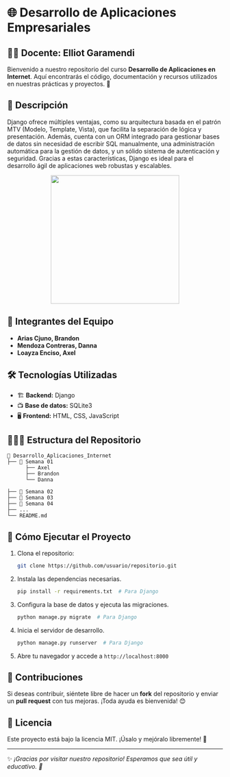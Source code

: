 # 🌐 Desarrollo de Aplicaciones Empresariales

## 🧑‍🏫 Docente: Elliot Garamendi


Bienvenido a nuestro repositorio del curso **Desarrollo de Aplicaciones en Internet**. Aquí encontrarás el código, documentación y recursos utilizados en nuestras prácticas y proyectos. 🚀

## 📌 Descripción

Django ofrece múltiples ventajas, como su arquitectura basada en el patrón MTV (Modelo, Template, Vista), que facilita la separación de lógica y presentación. Además, cuenta con un ORM integrado para gestionar bases de datos sin necesidad de escribir SQL manualmente, una administración automática para la gestión de datos, y un sólido sistema de autenticación y seguridad. Gracias a estas características, Django es ideal para el desarrollo ágil de aplicaciones web robustas y escalables.

<p align="center">
  <img src="https://console.kamatera.com/assets/images/os/os_django.png" width="300">
</p>


## 👥 Integrantes del Equipo

- **Arias Cjuno, Brandon**
- **Mendoza Contreras, Danna**
- **Loayza Enciso, Axel**


## 🛠 Tecnologías Utilizadas

- 🏗️ **Backend:** Django
- 📺 **Base de datos:** SQLite3
- 🖥️ **Frontend:** HTML, CSS, JavaScript

## 💂🏽‍♂️ Estructura del Repositorio

```
📎 Desarrollo_Aplicaciones_Internet
├── 📂 Semana 01 
      ├── Axel
      ├── Brandon
      └── Danna
      
├── 📂 Semana 02    
├── 📂 Semana 03
├── 📂 Semana 04
├── ...
└── README.md     
```

## 🚀 Cómo Ejecutar el Proyecto

1. Clona el repositorio:
   ```bash
   git clone https://github.com/usuario/repositorio.git
   ```
2. Instala las dependencias necesarias.
   ```bash
   pip install -r requirements.txt  # Para Django
   ```
3. Configura la base de datos y ejecuta las migraciones.
   ```bash
   python manage.py migrate  # Para Django
   ```
4. Inicia el servidor de desarrollo.
   ```bash
   python manage.py runserver  # Para Django
   ```
5. Abre tu navegador y accede a `http://localhost:8000`

## 📌 Contribuciones

Si deseas contribuir, siéntete libre de hacer un **fork** del repositorio y enviar un **pull request** con tus mejoras. ¡Toda ayuda es bienvenida! 😊

## 📄 Licencia

Este proyecto está bajo la licencia MIT. ¡Úsalo y mejóralo libremente! 📝

---

✨ *¡Gracias por visitar nuestro repositorio! Esperamos que sea útil y educativo. 🚀*

